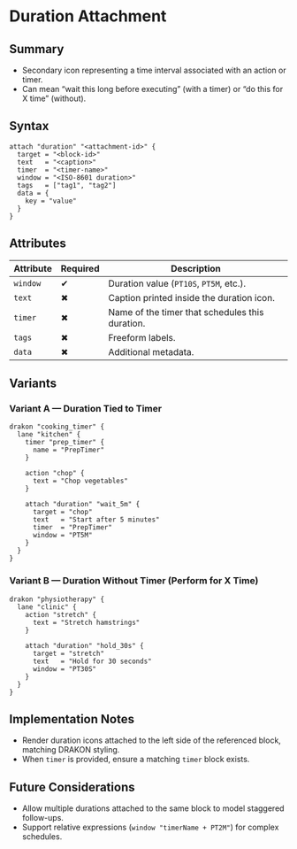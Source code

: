 # Duration Attachment

## Summary

- Secondary icon representing a time interval associated with an action or timer.
- Can mean “wait this long before executing” (with a timer) or “do this for X time” (without).

## Syntax

```hcl
attach "duration" "<attachment-id>" {
  target = "<block-id>"
  text   = "<caption>"
  timer  = "<timer-name>"
  window = "<ISO-8601 duration>"
  tags   = ["tag1", "tag2"]
  data = {
    key = "value"
  }
}
```

## Attributes

| Attribute | Required | Description |
|-----------|----------|-------------|
| `window` | ✔ | Duration value (`PT10S`, `PT5M`, etc.). |
| `text` | ✖ | Caption printed inside the duration icon. |
| `timer` | ✖ | Name of the timer that schedules this duration. |
| `tags` | ✖ | Freeform labels. |
| `data` | ✖ | Additional metadata. |

## Variants

### Variant A — Duration Tied to Timer

```hcl
drakon "cooking_timer" {
  lane "kitchen" {
    timer "prep_timer" {
      name = "PrepTimer"
    }

    action "chop" {
      text = "Chop vegetables"
    }

    attach "duration" "wait_5m" {
      target = "chop"
      text   = "Start after 5 minutes"
      timer  = "PrepTimer"
      window = "PT5M"
    }
  }
}
```

### Variant B — Duration Without Timer (Perform for X Time)

```hcl
drakon "physiotherapy" {
  lane "clinic" {
    action "stretch" {
      text = "Stretch hamstrings"
    }

    attach "duration" "hold_30s" {
      target = "stretch"
      text   = "Hold for 30 seconds"
      window = "PT30S"
    }
  }
}
```

## Implementation Notes

- Render duration icons attached to the left side of the referenced block, matching DRAKON styling.
- When `timer` is provided, ensure a matching `timer` block exists.

## Future Considerations

- Allow multiple durations attached to the same block to model staggered follow-ups.
- Support relative expressions (`window "timerName + PT2M"`) for complex schedules.
